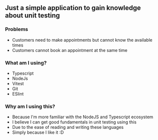 ## Just a simple application to gain knowledge about unit testing

### Problems
- Customers need to make appointments but cannot know the available times
- Customers cannot book an appointment at the same time

### What am I using?
- Typescript
- NodeJs
- Vitest
- Git
- ESlint

### Why am I using this?
- Because I'm more familiar with the NodeJS and Typescript ecosystem
- I believe I can get good fundamentals in unit testing using this
- Due to the ease of reading and writing these languages
- Simply because I like it :D